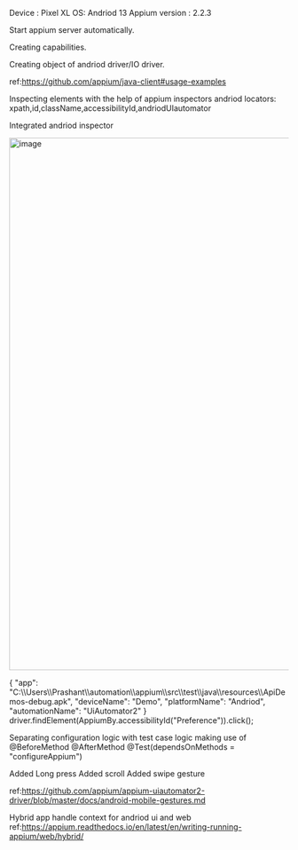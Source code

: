 Device : Pixel XL
OS: Andriod 13
Appium version : 2.2.3

Start appium server automatically.

Creating capabilities.

Creating object of andriod driver/IO driver.

ref:https://github.com/appium/java-client#usage-examples

Inspecting elements with the help of appium inspectors andriod locators: xpath,id,className,accessibilityId,andriodUIautomator

Integrated andriod inspector

<img width="960" alt="image" src="https://github.com/PrashantSinghT99/appium/assets/52065013/38ad231f-b6ff-4d1c-b1b1-906cca703562">

{
  "app": "C:\\\\Users\\\\Prashant\\\\automation\\\\appium\\\\src\\\\test\\\\java\\\\resources\\\\ApiDemos-debug.apk",
  "deviceName": "Demo",
  "platformName": "Andriod",
  "automationName": "UiAutomator2"
}
driver.findElement(AppiumBy.accessibilityId("Preference")).click();

Separating configuration logic with test case logic making use of @BeforeMethod @AfterMethod @Test(dependsOnMethods = "configureAppium")


Added Long press 
Added scroll
Added swipe gesture 

ref:https://github.com/appium/appium-uiautomator2-driver/blob/master/docs/android-mobile-gestures.md


Hybrid app handle context for andriod ui and web
ref:https://appium.readthedocs.io/en/latest/en/writing-running-appium/web/hybrid/
